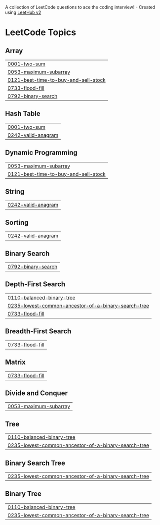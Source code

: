 A collection of LeetCode questions to ace the coding interview! - Created using [LeetHub v2](https://github.com/arunbhardwaj/LeetHub-2.0)
<!---LeetCode Topics Start-->
# LeetCode Topics
## Array
|  |
| ------- |
| [0001-two-sum](https://github.com/Soberanalysts/Algorigm/tree/master/0001-two-sum) |
| [0053-maximum-subarray](https://github.com/Soberanalysts/Algorigm/tree/master/0053-maximum-subarray) |
| [0121-best-time-to-buy-and-sell-stock](https://github.com/Soberanalysts/Algorigm/tree/master/0121-best-time-to-buy-and-sell-stock) |
| [0733-flood-fill](https://github.com/Soberanalysts/Algorigm/tree/master/0733-flood-fill) |
| [0792-binary-search](https://github.com/Soberanalysts/Algorigm/tree/master/0792-binary-search) |
## Hash Table
|  |
| ------- |
| [0001-two-sum](https://github.com/Soberanalysts/Algorigm/tree/master/0001-two-sum) |
| [0242-valid-anagram](https://github.com/Soberanalysts/Algorigm/tree/master/0242-valid-anagram) |
## Dynamic Programming
|  |
| ------- |
| [0053-maximum-subarray](https://github.com/Soberanalysts/Algorigm/tree/master/0053-maximum-subarray) |
| [0121-best-time-to-buy-and-sell-stock](https://github.com/Soberanalysts/Algorigm/tree/master/0121-best-time-to-buy-and-sell-stock) |
## String
|  |
| ------- |
| [0242-valid-anagram](https://github.com/Soberanalysts/Algorigm/tree/master/0242-valid-anagram) |
## Sorting
|  |
| ------- |
| [0242-valid-anagram](https://github.com/Soberanalysts/Algorigm/tree/master/0242-valid-anagram) |
## Binary Search
|  |
| ------- |
| [0792-binary-search](https://github.com/Soberanalysts/Algorigm/tree/master/0792-binary-search) |
## Depth-First Search
|  |
| ------- |
| [0110-balanced-binary-tree](https://github.com/Soberanalysts/Algorigm/tree/master/0110-balanced-binary-tree) |
| [0235-lowest-common-ancestor-of-a-binary-search-tree](https://github.com/Soberanalysts/Algorigm/tree/master/0235-lowest-common-ancestor-of-a-binary-search-tree) |
| [0733-flood-fill](https://github.com/Soberanalysts/Algorigm/tree/master/0733-flood-fill) |
## Breadth-First Search
|  |
| ------- |
| [0733-flood-fill](https://github.com/Soberanalysts/Algorigm/tree/master/0733-flood-fill) |
## Matrix
|  |
| ------- |
| [0733-flood-fill](https://github.com/Soberanalysts/Algorigm/tree/master/0733-flood-fill) |
## Divide and Conquer
|  |
| ------- |
| [0053-maximum-subarray](https://github.com/Soberanalysts/Algorigm/tree/master/0053-maximum-subarray) |
## Tree
|  |
| ------- |
| [0110-balanced-binary-tree](https://github.com/Soberanalysts/Algorigm/tree/master/0110-balanced-binary-tree) |
| [0235-lowest-common-ancestor-of-a-binary-search-tree](https://github.com/Soberanalysts/Algorigm/tree/master/0235-lowest-common-ancestor-of-a-binary-search-tree) |
## Binary Search Tree
|  |
| ------- |
| [0235-lowest-common-ancestor-of-a-binary-search-tree](https://github.com/Soberanalysts/Algorigm/tree/master/0235-lowest-common-ancestor-of-a-binary-search-tree) |
## Binary Tree
|  |
| ------- |
| [0110-balanced-binary-tree](https://github.com/Soberanalysts/Algorigm/tree/master/0110-balanced-binary-tree) |
| [0235-lowest-common-ancestor-of-a-binary-search-tree](https://github.com/Soberanalysts/Algorigm/tree/master/0235-lowest-common-ancestor-of-a-binary-search-tree) |
<!---LeetCode Topics End-->